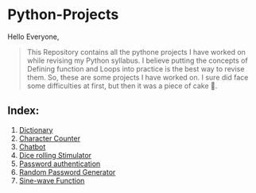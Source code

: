 # Python-Projects

Hello Everyone,
>This Repository contains all the pythone projects I have worked on while revising my Python syllabus.
>I believe putting the concepts of Defining function and Loops into practice is the best way to revise them.
>So, these are some projects I have worked on. I sure did face some difficulties at first, but then it was a piece of cake 🧁.

## Index:

1. [Dictionary](https://github.com/isabhiii/Python-Projects/tree/main/Python%20Projects/Dictionary) 
2. [Character Counter](https://github.com/isabhiii/Python-Projects/blob/main/Python%20Projects/Character%20counter.ipynb)
3. [Chatbot](https://github.com/isabhiii/Python-Projects/tree/main/Python%20Projects)
4. [Dice rolling Stimulator](https://github.com/isabhiii/Python-Projects/blob/main/Python%20Projects/Dice%20rolling%20Stimulator.ipynb)
5. [Password authentication](https://github.com/isabhiii/Python-Projects/blob/main/Python%20Projects/Pasword%20authentication.ipynb) 
6. [Random Password Generator](https://github.com/isabhiii/Python-Projects/blob/main/Python%20Projects/Random%20password%20generator.ipynb)
7. [Sine-wave Function](https://github.com/isabhiii/Python-Projects/blob/main/Python%20Projects/sine%20function.ipynb)
